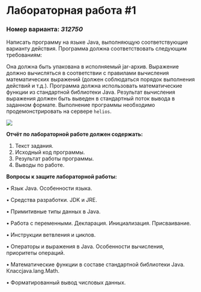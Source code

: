 # Лабораторная работа #1
### Номер варианта: _312750_

Написать программу на языке Java, выполняющую соответствующие варианту действия. Программа должна соответствовать следующим требованиям:

Она должна быть упакована в исполняемый jar-архив.
Выражение должно вычисляться в соответствии с правилами вычисления математических выражений (должен соблюдаться порядок выполнения действий и т.д.).
Программа должна использовать математические функции из стандартной библиотеки Java.
Результат вычисления выражения должен быть выведен в стандартный поток вывода в заданном формате.
Выполнение программы необходимо продемонстрировать на сервере `helios`.

![](https://github.com/karillisa/Programming-/blob/master/Laboratory-work-1/01.png)

**Отчёт по лабораторной работе должен содержать:**

1. Текст задания.
2. Исходный код программы.
3. Результат работы программы.
4. Выводы по работе.

**Вопросы к защите лабораторной работы:**

•	Язык Java. Особенности языка.

•	Средства разработки. JDK и JRE.

•	Примитивные типы данных в Java.

•	Работа с переменными. Декларация. Инициализация. Присваивание.

•	Инструкции ветвления и циклов.

•	Операторы и выражения в Java. Особенности вычисления, приоритеты операций.

•	Математические функции в составе стандартной библиотеки Java. Классjava.lang.Math.

•	Форматированный вывод числовых данных.

